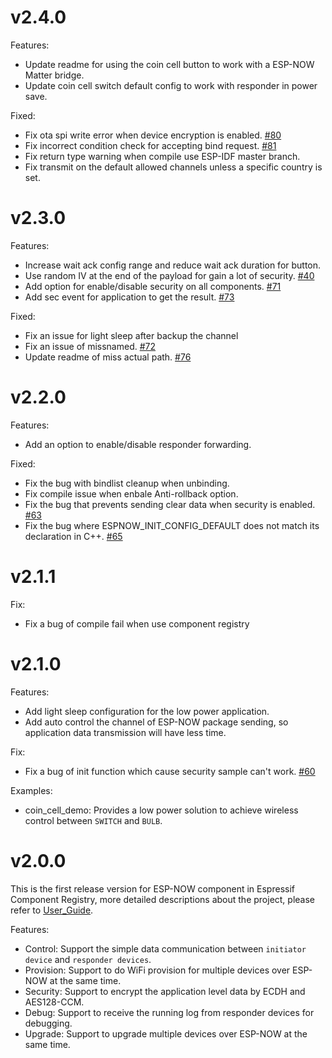 # v2.4.0

Features:
- Update readme for using the coin cell button to work with a ESP-NOW Matter bridge.
- Update coin cell switch default config to work with responder in power save.

Fixed:
- Fix ota spi write error when device encryption is enabled. [#80](https://github.com/espressif/esp-now/pull/80)
- Fix incorrect condition check for accepting bind request. [#81](https://github.com/espressif/esp-now/pull/81)
- Fix return type warning when compile use ESP-IDF master branch.
- Fix transmit on the default allowed channels unless a specific country is set.

# v2.3.0

Features:
- Increase wait ack config range and reduce wait ack duration for button.
- Use random IV at the end of the payload for gain a lot of security. [#40](https://github.com/espressif/esp-now/issues/40)
- Add option for enable/disable security on all components. [#71](https://github.com/espressif/esp-now/issues/71)
- Add sec event for application to get the result. [#73](https://github.com/espressif/esp-now/issues/73)

Fixed:
- Fix an issue for light sleep after backup the channel
- Fix an issue of missnamed. [#72](https://github.com/espressif/esp-now/issues/72)
- Update readme of miss actual path. [#76](https://github.com/espressif/esp-now/issues/76)

# v2.2.0

Features:
- Add an option to enable/disable responder forwarding.

Fixed:
- Fix the bug with bindlist cleanup when unbinding.
- Fix compile issue when enbale Anti-rollback option.
- Fix the bug that prevents sending clear data when security is enabled. [#63](https://github.com/espressif/esp-now/issues/63)
- Fix the bug where ESPNOW_INIT_CONFIG_DEFAULT does not match its declaration in C++. [#65](https://github.com/espressif/esp-now/issues/65)

# v2.1.1

Fix:
- Fix a bug of compile fail when use component registry

# v2.1.0

Features:
- Add light sleep configuration for the low power application.
- Add auto control the channel of ESP-NOW package sending, so application data transmission will have less time.

Fix:
- Fix a bug of init function which cause security sample can't work. [#60](https://github.com/espressif/esp-now/issues/60)

Examples:
- coin_cell_demo: Provides a low power solution to achieve wireless control between `SWITCH` and `BULB`.

# v2.0.0

This is the first release version for ESP-NOW component in Espressif Component Registry, more detailed descriptions about the project, please refer to [User_Guide](https://github.com/espressif/esp-now/tree/master/User_Guide.md).

Features:
- Control: Support the simple data communication between `initiator device` and `responder devices`.
- Provision: Support to do WiFi provision for multiple devices over ESP-NOW at the same time.
- Security: Support to encrypt the application level data by ECDH and AES128-CCM.
- Debug: Support to receive the running log from responder devices for debugging.
- Upgrade: Support to upgrade multiple devices over ESP-NOW at the same time.
